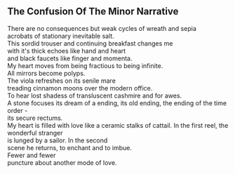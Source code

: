 The Confusion Of The Minor Narrative
------------------------------------
There are no consequences but weak cycles of wreath and sepia  
acrobats of stationary inevitable salt.  
This sordid trouser and continuing breakfast changes me  
with it's thick echoes like hand and heart  
and black faucets like finger and momenta.  
My heart moves from being fractious to being infinite.  
All mirrors become polyps.  
The viola refreshes on its senile mare  
treading cinnamon moons over the modern office.  
To hear lost shadess of transluscent cashmire and for awes.  
A stone focuses its dream of a ending, its old ending, the ending of the time order -  
its secure rectums.  
My heart is filled with love like a ceramic stalks of cattail. In the first reel, the wonderful stranger  
is lunged by a sailor. In the second  
scene he returns, to enchant and to imbue.  
Fewer and fewer  
puncture about another mode of love.  
